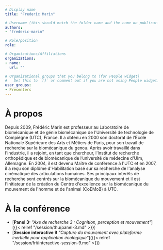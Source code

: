 ```yaml
---
# Display name
title: "Frederic Marin"

# Username (this should match the folder name and the name on publications)
authors:
- "frederic-marin"

# Role/position
role: 

# Organizations/Affiliations
organizations:
- name: 
  url: ""

# Organizational groups that you belong to (for People widget)
#   Set this to `[]` or comment out if you are not using People widget.
user_groups:
- Presenters
---
```


# À propos

Depuis 2009, Frédéric Marin est professeur au Laboratoire de biomécanique et de génie biomécanique de l'Université de technologie de Compiègne (UTC), France. Il a obtenu en 2000 son doctorat de l'Ecole Nationale Supérieure des Arts et Métiers de Paris, pour son travail de recherche sur la biomécanique du genou. Après avoir travaillé dans l'industrie, il a rejoint, en tant que chercheur, l'Institut de recherche orthopédique et de biomécanique de l’université de médecine d'Ulm, Allemagne.  En 2004, il est devenu Maître de conférence à l'UTC et en 2007, il a reçu son diplôme d'Habilitation basé sur sa recherche de l'analyse cinématique des articulations humaines. Ses principaux intérêts de recherche sont centrés sur la biomécanique du mouvement et il est l'initiateur de la création du Centre d'excellence sur la biomécanique du mouvement de l'homme et de l'animal (CoEMoB) à UTC. 

# À la conférence

- [**Panel 3:** *"Axe de recherche 3 : Cognition, perception et mouvement"*]({{< relref "/session/thu/panel-3.md" >}})
- [**Session interactive 9** *"Capture du mouvement avec plateforme inertielle pour application écologique"*]({{< relref "/session/fri/interactive-session-9.md" >}})